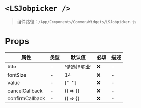 # `<LSJobpicker />`

> 组件路径：`/App/Components/Common/Widgets/LSJobpicker.js`

# Props

| 属性            | 类型 | 默认值       | 必填 | 描述 |
| --------------- | ---- | ------------ | ---- | ---- |
| title           | -    | '请选择职业' | ❌   | -    |
| fontSize        | -    | 14           | ❌   | -    |
| value           | -    | ['', '']     | ❌   | -    |
| cancelCallback  | -    | () => {}     | ❌   | -    |
| confirmCallback | -    | () => {}     | ❌   | -    |
